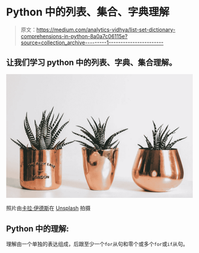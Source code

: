 # Python 中的列表、集合、字典理解

> 原文：<https://medium.com/analytics-vidhya/list-set-dictionary-comprehensions-in-python-8a0a7c06115e?source=collection_archive---------1----------------------->

## 让我们学习 python 中的列表、字典、集合理解。

![](img/6e07f60af794ada4ea2e8fd6953e53f2.png)

照片由[卡拉·伊德斯](https://unsplash.com/@karaeads?utm_source=unsplash&utm_medium=referral&utm_content=creditCopyText)在 [Unsplash](https://unsplash.com/s/photos/3?utm_source=unsplash&utm_medium=referral&utm_content=creditCopyText) 拍摄

## Python 中的理解:

理解由一个单独的表达组成，后跟至少一个`for`从句和零个或多个`for`或`if`从句。